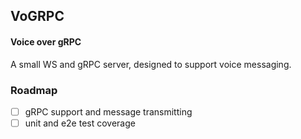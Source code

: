 ## VoGRPC

#### Voice over gRPC
A small WS and gRPC server, designed to support voice messaging.

### Roadmap
- [ ] gRPC support and message transmitting
- [ ] unit and e2e test coverage